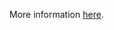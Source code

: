 More information [here](https://docs.bridgecrew.io/docs/ensure-public-api-gateway-are-protected-by-waf).
